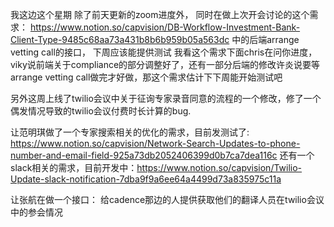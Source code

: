 我这边这个星期 除了前天更新的zoom进度外，
同时在做上次开会讨论的这个需求： https://www.notion.so/capvision/DB-Workflow-Investment-Bank-Client-Type-9485c68aa73a431b8b6b959b05a563dc
中的后端arrange vetting call的接口， 下周应该能提供测试
我看这个需求下面chris在问你进度，viky说前端关于compliance的部分调整好了，还有一部分后端的修改许炎说要等arrange vetting call做完才好做，那这个需求估计下下周能开始测试吧

另外这周上线了twilio会议中关于征询专家录音同意的流程的一个修改，修了一个偶发情况导致的twilio会议付费时长计算的bug.

让范明琪做了一个专家搜索相关的优化的需求，目前发测试了: https://www.notion.so/capvision/Network-Search-Updates-to-phone-number-and-email-field-925a73db2052406399d0b7ca7dea116c 
还有一个slack相关的需求，目前开发中：https://www.notion.so/capvision/Twilio-Update-slack-notification-7dba9f9a6ee64a4499d73a835975c11a

让张航在做一个接口： 给cadence那边的人提供获取他们的翻译人员在twilio会议中的参会情况

